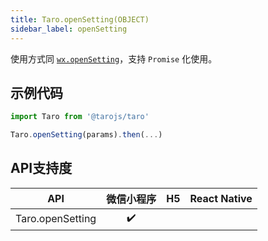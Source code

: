```yaml
---
title: Taro.openSetting(OBJECT)
sidebar_label: openSetting
---
```



使用方式同 [`wx.openSetting`](https://developers.weixin.qq.com/miniprogram/dev/api/wx.openSetting.html)，支持 `Promise` 化使用。

## 示例代码

```jsx
import Taro from '@tarojs/taro'

Taro.openSetting(params).then(...)
```



## API支持度


| API | 微信小程序 | H5 | React Native |
| :-: | :-: | :-: | :-: |
| Taro.openSetting | ✔️ |  |  |


